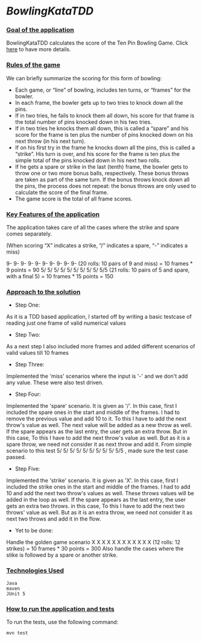 # _BowlingKataTDD_

### <ins>Goal of the application</ins>
   
   BowlingKataTDD calculates the score of the Ten Pin Bowling Game. Click [here](https://codingdojo.org/kata/Bowling/) to have more details.

### <ins>Rules of the game</ins>

We can briefly summarize the scoring for this form of bowling:

  - Each game, or “line” of bowling, includes ten turns, or “frames” for the bowler.
  - In each frame, the bowler gets up to two tries to knock down all the pins.
  - If in two tries, he fails to knock them all down, his score for that frame is the total number of pins knocked down in his two tries.
  - If in two tries he knocks them all down, this is called a “spare” and his score for the frame is ten plus the number of pins knocked down on his next throw (in his next turn).
  - If on his first try in the frame he knocks down all the pins, this is called a “strike”. His turn is over, and his score for the frame is ten plus the simple total of the pins knocked down in his next two rolls.
  - If he gets a spare or strike in the last (tenth) frame, the bowler gets to throw one or two more bonus balls, respectively. These bonus throws are taken as part of the same turn. If the bonus throws knock down all the pins, the process does not repeat: the bonus throws are only used to calculate the score of the final frame.
  - The game score is the total of all frame scores.

### <ins>Key Features of the application</ins>

  The application takes care of all the cases where the strike and spare comes separately.

  (When scoring “X” indicates a strike, “/” indicates a spare, “-” indicates a miss)

  9- 9- 9- 9- 9- 9- 9- 9- 9- 9- (20 rolls: 10 pairs of 9 and miss) = 10 frames * 9 points = 90
  5/ 5/ 5/ 5/ 5/ 5/ 5/ 5/ 5/ 5/5 (21 rolls: 10 pairs of 5 and spare, with a final 5) = 10 frames * 15 points = 150

### <ins>Approach to the solution</ins>

  - Step One:

  As it is a TDD based application, I started off by writing a basic testcase of reading just one frame of valid numerical values
  
  - Step Two:
  
  As a next step I also included more frames and added different scenarios of valid values till 10 frames
  
  - Step Three:
  
  Implemented the 'miss' scenarios where the input is '-' and we don't add any value. These were also test driven.
  
  - Step Four:
  
  Implemented the 'spare' scenario. It is given as '/'. In this case, first I included the spare ones in the start and middle of the frames.
  I had to remove the previous value and add 10 to it. To this I have to add the next throw's value as well. 
  The next value will be added as a new throw as well.
  If the spare appears as the last entry, the user gets an extra throw. But in this case, To this I have to add the next throw's value as well.
  But as it is a spare throw, we need not consider it as next throw and add it.
  From simple scenario to this test 5/ 5/ 5/ 5/ 5/ 5/ 5/ 5/ 5/ 5/5 , made sure the test case passed.
  
  - Step Five:
  
  Implemented the 'strike' scenario. It is given as 'X'. In this case, first I included the strike ones in the start and middle of the frames.
  I had to add 10 and add the next two throw's values as well. These throws values will be added in the loop as well.
  If the spare appears as the last entry, the user gets an extra two throws. in this case, To this I have to add the next two throws' value as well.
  But as it is an extra throw, we need not consider it as next two throws and add it in the flow.

  - Yet to be done:
 
   Handle the golden game scenario
   X X X X X X X X X X X X (12 rolls: 12 strikes) = 10 frames * 30 points = 300
   Also handle the cases where the stike is followed by a spare or another strike.

### <ins>Technologies Used</ins>

    Java
    maven
    JUnit 5

### <ins>How to run the application and tests</ins>

To run the tests, use the following command:

    mvn test
    

